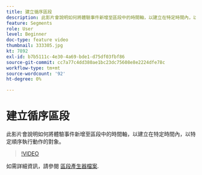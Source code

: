 ```yaml
---
title: 建立循序區段
description: 此影片會說明如何將體驗事件新增至區段中的時間軸，以建立在特定時間內，以特定順序執行動作的對象。
feature: Segments
role: User
level: Beginner
doc-type: feature video
thumbnail: 333305.jpg
kt: 7892
exl-id: b7b5111c-4e30-4a69-bde1-d75df03fbf86
source-git-commit: cc7a77c4dd380ae1bc23dc75608e8e2224dfe78c
workflow-type: tm+mt
source-wordcount: '92'
ht-degree: 0%

---
```


# 建立循序區段

此影片會說明如何將體驗事件新增至區段中的時間軸，以建立在特定時間內，以特定順序執行動作的對象。

>[!VIDEO](https://video.tv.adobe.com/v/333305/?quality=12&learn=on)

如需詳細資訊，請參閱 [區段產生器檔案](https://experienceleague.adobe.com/docs/experience-platform/segmentation/ui/segment-builder.html).
